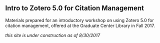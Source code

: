 ## Intro to Zotero 5.0 for Citation Management

Materials prepared for an introductory workshop on using Zotero 5.0 for citation management, offered at the Graduate Center Library in Fall 2017.

*this site is under construction as of 8/30/2017*
